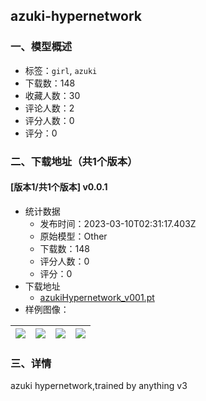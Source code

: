 ## azuki-hypernetwork
### 一、模型概述

- 标签：`girl`, `azuki`
- 下载数：148
- 收藏人数：30
- 评论人数：2
- 评分人数：0
- 评分：0

### 二、下载地址（共1个版本）

#### [版本1/共1个版本] v0.0.1

- 统计数据
  - 发布时间：2023-03-10T02:31:17.403Z
  - 原始模型：Other
  - 下载数：148
  - 评分人数：0
  - 评分：0
- 下载地址
  - [azukiHypernetwork_v001.pt](https://civitai.com/api/download/models/20933)
- 样例图像：

| <img src="https://image.civitai.com/xG1nkqKTMzGDvpLrqFT7WA/ab6256f5-03bb-4c47-e45c-d62c49963000/width=450/222076.jpeg" /> | <img src="https://image.civitai.com/xG1nkqKTMzGDvpLrqFT7WA/d40d9c9f-2b20-4070-18c6-e919ca3ce100/width=450/222078.jpeg" /> | <img src="https://image.civitai.com/xG1nkqKTMzGDvpLrqFT7WA/c9b9f608-7ed9-4290-3780-910ca33e6200/width=450/222079.jpeg" /> | <img src="https://image.civitai.com/xG1nkqKTMzGDvpLrqFT7WA/6e7e1ff8-1298-4d0e-eb4b-239772bb3000/width=450/222077.jpeg" /> |
| ---- | ---- | ---- | ---- |


### 三、详情
<p>azuki hypernetwork,trained by anything v3</p>